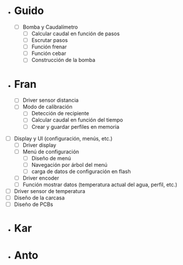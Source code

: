 - # Guido
	- [ ] Bomba y Caudalímetro
		- [ ] Calcular caudal en función de pasos
		- [ ] Escrutar pasos
		- [ ] Función frenar
		- [ ] Función cebar
		- [ ] Construcción de la bomba
- # Fran
	- [ ] Driver sensor distancia
	- [ ] Modo de calibración
		- [ ] Detección de recipiente
		- [ ] Calcular caudal en función del tiempo
		- [ ] Crear y guardar perfiles en memoria

- [ ]  Display y UI (configuración, menús, etc.)
	- [ ] Driver display
	- [ ] Menú de configuración
		- [ ] Diseño de menú
		- [ ] Navegación por árbol del menú
		- [ ] carga de datos de configuración en flash
	- [ ] Driver encoder
	- [ ] Función mostrar datos (temperatura actual del agua, perfil, etc.)
- [ ] Driver sensor de temperatura
- [ ] Diseño de la carcasa
- [ ] Diseño de PCBs

- # Kar
- # Anto